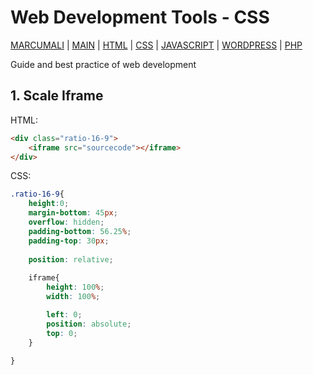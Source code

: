 # Web Development Tools - CSS

[MARCUMALI](https://marcumali.github.io) | 
[MAIN](https://github.com/marcumali/wiki) | [HTML](https://github.com/marcumali/wiki-html) | [CSS](https://github.com/marcumali/wiki-css) | [JAVASCRIPT](https://github.com/marcumali/wiki-javascript) | [WORDPRESS](https://github.com/marcumali/wiki-wordpress) | [PHP](https://github.com/marcumali/wiki-php)

Guide and best practice of web development

## 1. Scale Iframe
HTML:
```html
<div class="ratio-16-9">
	<iframe src="sourcecode"></iframe>
</div>
```

CSS:
```css
.ratio-16-9{
	height:0;
	margin-bottom: 45px;
	overflow: hidden;
	padding-bottom: 56.25%;
	padding-top: 30px;
  
	position: relative;
  
	iframe{
		height: 100%;
		width: 100%;

		left: 0;
		position: absolute;
		top: 0;
	}
  
}
```
